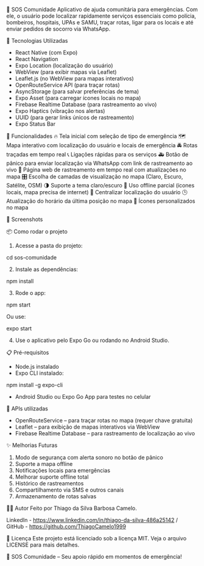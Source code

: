 📱 SOS Comunidade
Aplicativo de ajuda comunitária para emergências.
Com ele, o usuário pode localizar rapidamente serviços essenciais como polícia, bombeiros, hospitais, UPAs e SAMU, traçar rotas, ligar para os locais e até enviar pedidos de socorro via WhatsApp.

🚀 Tecnologias Utilizadas
- React Native (com Expo)
- React Navigation
- Expo Location (localização do usuário)
- WebView (para exibir mapas via Leaflet)
- Leaflet.js (no WebView para mapas interativos)
- OpenRouteService API (para traçar rotas)
- AsyncStorage (para salvar preferências de tema)
- Expo Asset (para carregar ícones locais no mapa)
- Firebase Realtime Database (para rastreamento ao vivo)
- Expo Haptics (vibração nos alertas)
- UUID (para gerar links únicos de rastreamento)
- Expo Status Bar

🎯 Funcionalidades
🔥 Tela inicial com seleção de tipo de emergência
🗺️ Mapa interativo com localização do usuário e locais de emergência
🚔 Rotas traçadas em tempo real
📞 Ligações rápidas para os serviços
🚑 Botão de pânico para enviar localização via WhatsApp com link de rastreamento ao vivo
🔗 Página web de rastreamento em tempo real com atualizações no mapa
🎛️ Escolha de camadas de visualização no mapa (Claro, Escuro, Satélite, OSM)
🌗 Suporte a tema claro/escuro
📶 Uso offline parcial (ícones locais, mapa precisa de internet)
📍 Centralizar localização do usuário
🕒 Atualização do horário da última posição no mapa
🎨 Ícones personalizados no mapa

📸 Screenshots


📦 Como rodar o projeto
1. Acesse a pasta do projeto:

cd sos-comunidade

2. Instale as dependências:

npm install

3. Rode o app:

npm start

Ou use:

expo start


4. Use o aplicativo pelo Expo Go ou rodando no Android Studio.

📋 Pré-requisitos
- Node.js instalado
- Expo CLI instalado:

npm install -g expo-cli

- Android Studio ou Expo Go App para testes no celular

🔐 APIs utilizadas
- OpenRouteService – para traçar rotas no mapa (requer chave gratuita)
- Leaflet – para exibição de mapas interativos via WebView
- Firebase Realtime Database – para rastreamento de localização ao vivo

✨ Melhorias Futuras
1. Modo de segurança com alerta sonoro no botão de pânico
2. Suporte a mapa offline
3. Notificações locais para emergências
4. Melhorar suporte offline total
5. Histórico de rastreamentos
6. Compartilhamento via SMS e outros canais
7. Armazenamento de rotas salvas

🧑‍💻 Autor
Feito por Thiago da Silva Barbosa Camelo.

LinkedIn - https://www.linkedin.com/in/thiago-da-silva-486a25142 /  
GitHub - https://github.com/ThiagoCamelo1999

📃 Licença
Este projeto está licenciado sob a licença MIT.
Veja o arquivo LICENSE para mais detalhes.

🚨 SOS Comunidade – Seu apoio rápido em momentos de emergência!
